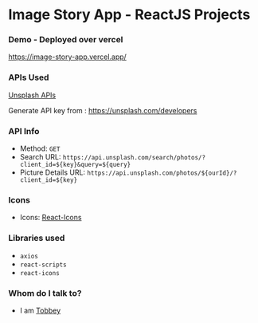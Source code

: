 # Image Story App - ReactJS Projects


### Demo - Deployed over vercel

https://image-story-app.vercel.app/

### APIs Used

[Unsplash APIs](https://unsplash.com/documentation#search-photos)

Generate API key from : https://unsplash.com/developers

### API Info

- Method: `GET`
- Search URL: `https://api.unsplash.com/search/photos/?client_id=${key}&query=${query}`
- Picture Details URL: `https://api.unsplash.com/photos/${ourId}/?client_id=${key}`

### Icons

- Icons: [React-Icons](https://react-icons.github.io/react-icons)

### Libraries used

- `axios`
- `react-scripts`
- `react-icons`

### Whom do I talk to?

- I am [Tobbey](https://tobbey.vercel.app/)
